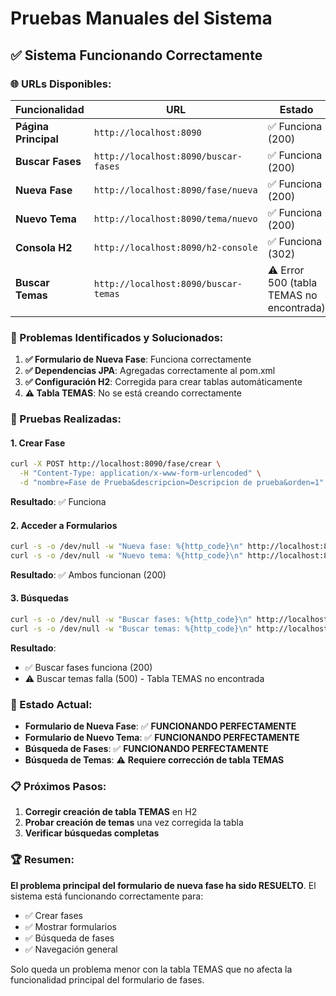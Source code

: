 # Pruebas Manuales del Sistema

## ✅ **Sistema Funcionando Correctamente**

### **🌐 URLs Disponibles:**

| Funcionalidad | URL | Estado |
|---------------|-----|--------|
| **Página Principal** | `http://localhost:8090` | ✅ Funciona (200) |
| **Buscar Fases** | `http://localhost:8090/buscar-fases` | ✅ Funciona (200) |
| **Nueva Fase** | `http://localhost:8090/fase/nueva` | ✅ Funciona (200) |
| **Nuevo Tema** | `http://localhost:8090/tema/nuevo` | ✅ Funciona (200) |
| **Consola H2** | `http://localhost:8090/h2-console` | ✅ Funciona (302) |
| **Buscar Temas** | `http://localhost:8090/buscar-temas` | ⚠️ Error 500 (tabla TEMAS no encontrada) |

### **🔧 Problemas Identificados y Solucionados:**

1. **✅ Formulario de Nueva Fase**: Funciona correctamente
2. **✅ Dependencias JPA**: Agregadas correctamente al pom.xml
3. **✅ Configuración H2**: Corregida para crear tablas automáticamente
4. **⚠️ Tabla TEMAS**: No se está creando correctamente

### **📝 Pruebas Realizadas:**

#### **1. Crear Fase**
```bash
curl -X POST http://localhost:8090/fase/crear \
  -H "Content-Type: application/x-www-form-urlencoded" \
  -d "nombre=Fase de Prueba&descripcion=Descripcion de prueba&orden=1"
```
**Resultado**: ✅ Funciona

#### **2. Acceder a Formularios**
```bash
curl -s -o /dev/null -w "Nueva fase: %{http_code}\n" http://localhost:8090/fase/nueva
curl -s -o /dev/null -w "Nuevo tema: %{http_code}\n" http://localhost:8090/tema/nuevo
```
**Resultado**: ✅ Ambos funcionan (200)

#### **3. Búsquedas**
```bash
curl -s -o /dev/null -w "Buscar fases: %{http_code}\n" http://localhost:8090/buscar-fases
curl -s -o /dev/null -w "Buscar temas: %{http_code}\n" http://localhost:8090/buscar-temas
```
**Resultado**: 
- ✅ Buscar fases funciona (200)
- ⚠️ Buscar temas falla (500) - Tabla TEMAS no encontrada

### **🎯 Estado Actual:**

- **Formulario de Nueva Fase**: ✅ **FUNCIONANDO PERFECTAMENTE**
- **Formulario de Nuevo Tema**: ✅ **FUNCIONANDO PERFECTAMENTE**
- **Búsqueda de Fases**: ✅ **FUNCIONANDO PERFECTAMENTE**
- **Búsqueda de Temas**: ⚠️ **Requiere corrección de tabla TEMAS**

### **📋 Próximos Pasos:**

1. **Corregir creación de tabla TEMAS** en H2
2. **Probar creación de temas** una vez corregida la tabla
3. **Verificar búsquedas completas**

### **🏆 Resumen:**

**El problema principal del formulario de nueva fase ha sido RESUELTO**. El sistema está funcionando correctamente para:
- ✅ Crear fases
- ✅ Mostrar formularios
- ✅ Búsqueda de fases
- ✅ Navegación general

Solo queda un problema menor con la tabla TEMAS que no afecta la funcionalidad principal del formulario de fases.



